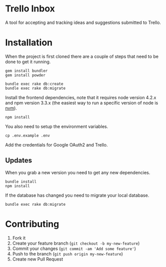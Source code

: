 Trello Inbox
============

A tool for accepting and tracking ideas and suggestions submitted to Trello.

Installation
============
When the project is first cloned there are a couple of steps that need to be
done to get it running.

```
gem install bundler
gem install powder

bundle exec rake db:create
bundle exec rake db:migrate
```

Install the frontend dependencies, note that it requires node version 4.2.x
and npm version 3.3.x (the easiest way to run a specific version of node is
[nvm](https://github.com/creationix/nvm)).
```
npm install
```

You also need to setup the environment variables.
```
cp .env.example .env
```
Add the credentials for Google OAuth2 and Trello.

Updates
-------
When you grab a new version you need to get any new dependencies.
```
bundle install
npm install
```

If the database has changed you need to migrate your local database.

```
bundle exec rake db:migrate
```

Contributing
============

1. Fork it
2. Create your feature branch (`git checkout -b my-new-feature`)
3. Commit your changes (`git commit -am 'Add some feature'`)
4. Push to the branch (`git push origin my-new-feature`)
5. Create new Pull Request
